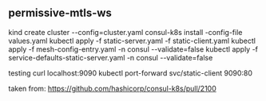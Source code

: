 ## permissive-mtls-ws

kind create cluster --config=cluster.yaml
consul-k8s install -config-file values.yaml
kubectl apply -f static-server.yaml -f static-client.yaml
kubectl apply -f mesh-config-entry.yaml -n consul --validate=false
kubectl apply -f service-defaults-static-server.yaml -n consul --validate=false

testing
curl localhost:9090
kubectl port-forward svc/static-client 9090:80

taken from:
https://github.com/hashicorp/consul-k8s/pull/2100
